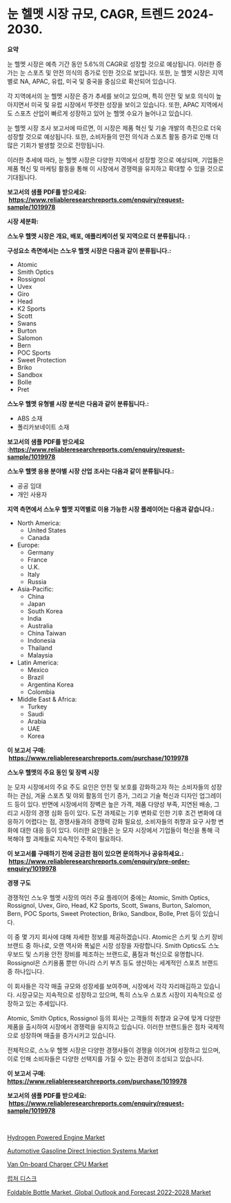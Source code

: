 <p><h1>눈 헬멧 시장 규모, CAGR, 트렌드 2024-2030.</h1></p><p><strong>요약</strong></p>
<p><p>눈 헬멧 시장은 예측 기간 동안 5.6%의 CAGR로 성장할 것으로 예상됩니다. 이러한 증가는 눈 스포츠 및 안전 의식의 증가로 인한 것으로 보입니다. 또한, 눈 헬멧 시장은 지역별로 NA, APAC, 유럽, 미국 및 중국을 중심으로 확산되어 있습니다.</p><p>각 지역에서의 눈 헬멧 시장은 증가 추세를 보이고 있으며, 특히 안전 및 보호 의식이 높아지면서 미국 및 유럽 시장에서 뚜렷한 성장을 보이고 있습니다. 또한, APAC 지역에서도 스포츠 산업이 빠르게 성장하고 있어 눈 헬멧 수요가 늘어나고 있습니다.</p><p>눈 헬멧 시장 조사 보고서에 따르면, 이 시장은 제품 혁신 및 기술 개발의 촉진으로 더욱 성장할 것으로 예상됩니다. 또한, 소비자들의 안전 의식과 스포츠 활동 증가로 인해 더 많은 기회가 발생할 것으로 전망됩니다.</p><p>이러한 추세에 따라, 눈 헬멧 시장은 다양한 지역에서 성장할 것으로 예상되며, 기업들은 제품 혁신 및 마케팅 활동을 통해 이 시장에서 경쟁력을 유지하고 확대할 수 있을 것으로 기대됩니다.</p></p>
<p><strong>보고서의 샘플 PDF를 받으세요: &nbsp;<a href="https://www.reliableresearchreports.com/enquiry/request-sample/1019978">https://www.reliableresearchreports.com/enquiry/request-sample/1019978</a></strong></p>
<p><strong>시장 세분화:</strong></p>
<p><strong> 스노우 헬멧 시장은 개요, 배포, 애플리케이션 및 지역으로 더 분류됩니다. :</strong></p>
<p><strong>구성요소 측면에서는 스노우 헬멧 시장은 다음과 같이 분류됩니다.:</strong></p>
<p><ul><li>Atomic</li><li>Smith Optics</li><li>Rossignol</li><li>Uvex</li><li>Giro</li><li>Head</li><li>K2 Sports</li><li>Scott</li><li>Swans</li><li>Burton</li><li>Salomon</li><li>Bern</li><li>POC Sports</li><li>Sweet Protection</li><li>Briko</li><li>Sandbox</li><li>Bolle</li><li>Pret</li></ul></p>
<p><strong> 스노우 헬멧 유형별 시장 분석은 다음과 같이 분류됩니다.:</strong></p>
<p><ul><li>ABS 소재</li><li>폴리카보네이트 소재</li></ul></p>
<p><strong>보고서의 샘플 PDF를 받으세요 :<a href="https://www.reliableresearchreports.com/enquiry/request-sample/1019978">https://www.reliableresearchreports.com/enquiry/request-sample/1019978</a></strong></p>
<p><strong> 스노우 헬멧 응용 분야별 시장 산업 조사는 다음과 같이 분류됩니다.:</strong></p>
<p><ul><li>공공 임대</li><li>개인 사용자</li></ul></p>
<p><strong>지역 측면에서 스노우 헬멧 지역별로 이용 가능한 시장 플레이어는 다음과 같습니다.:</strong></p>
<p><ul>
    <li>
        North America:
        <ul>
            <li>United States</li>
            <li>Canada</li>
        </ul>
    </li>
    <li>
        Europe:
        <ul>
            <li>Germany</li>
            <li>France</li>
            <li>U.K.</li>
            <li>Italy</li>
            <li>Russia</li>
        </ul>
    </li>
    <li>
        Asia-Pacific:
        <ul>
            <li>China</li>
            <li>Japan</li>
            <li>South Korea</li>
            <li>India</li>
            <li>Australia</li>
            <li>China Taiwan</li>
            <li>Indonesia</li>
            <li>Thailand</li>
            <li>Malaysia</li>
        </ul>
    </li>
    <li>
        Latin America:
        <ul>
            <li>Mexico</li>
            <li>Brazil</li>
            <li>Argentina Korea</li>
            <li>Colombia</li>
        </ul>
    </li>
    <li>
        Middle East & Africa:
        <ul>
            <li>Turkey</li>
            <li>Saudi</li>
            <li>Arabia</li>
            <li>UAE</li>
            <li>Korea</li>
        </ul>
    </li>
    </ul></p>
<p><strong>이 보고서 구매: &nbsp;<a href="https://www.reliableresearchreports.com/purchase/1019978">https://www.reliableresearchreports.com/purchase/1019978</a></strong></p>
<p><strong>스노우 헬멧의 주요 동인 및 장벽 시장</strong></p>
<p><p>눈 모자 시장에서의 주요 주도 요인은 안전 및 보호를 강화하고자 하는 소비자들의 성장하는 관심, 겨울 스포츠 및 야외 활동의 인기 증가, 그리고 기술 혁신과 디자인 업그레이드 등이 있다. 반면에 시장에서의 장벽은 높은 가격, 제품 다양성 부족, 지연된 배송, 그리고 시장의 경쟁 심화 등이 있다. 도전 과제로는 기후 변화로 인한 기후 조건 변화에 대응하기 어렵다는 점, 경쟁사들과의 경쟁력 강화 필요성, 소비자들의 취향과 요구 사항 변화에 대한 대응 등이 있다. 이러한 요인들은 눈 모자 시장에서 기업들이 혁신을 통해 극복해야 할 과제들로 지속적인 주목이 필요하다.</p></p>
<p><strong>이 보고서를 구매하기 전에 궁금한 점이 있으면 문의하거나 공유하세요.: &nbsp;<a href="https://www.reliableresearchreports.com/enquiry/pre-order-enquiry/1019978">https://www.reliableresearchreports.com/enquiry/pre-order-enquiry/1019978</a></strong></p>
<p><strong>경쟁 구도</strong></p>
<p><p>경쟁적인 스노우 헬멧 시장의 여러 주요 플레이어 중에는 Atomic, Smith Optics, Rossignol, Uvex, Giro, Head, K2 Sports, Scott, Swans, Burton, Salomon, Bern, POC Sports, Sweet Protection, Briko, Sandbox, Bolle, Pret 등이 있습니다.</p><p>이 중 몇 가지 회사에 대해 자세한 정보를 제공하겠습니다. Atomic은 스키 및 스키 장비 브랜드 중 하나로, 오랜 역사와 폭넓은 시장 성장을 자랑합니다. Smith Optics도 스노우보드 및 스키용 안전 장비를 제조하는 브랜드로, 품질과 혁신으로 유명합니다. Rossignol은 스키용품 뿐만 아니라 스키 부츠 등도 생산하는 세계적인 스포츠 브랜드 중 하나입니다.</p><p>이 회사들은 각각 매출 규모와 성장세를 보여주며, 시장에서 각각 자리매김하고 있습니다. 시장규모는 지속적으로 성장하고 있으며, 특히 스노우 스포츠 시장이 지속적으로 성장하고 있는 추세입니다.</p><p>Atomic, Smith Optics, Rossignol 등의 회사는 고객들의 취향과 요구에 맞게 다양한 제품을 출시하여 시장에서 경쟁력을 유지하고 있습니다. 이러한 브랜드들은 점차 국제적으로 성장하며 매출을 증가시키고 있습니다.</p><p>전체적으로, 스노우 헬멧 시장은 다양한 경쟁사들이 경쟁을 이어가며 성장하고 있으며, 이로 인해 소비자들은 다양한 선택지를 가질 수 있는 환경이 조성되고 있습니다.</p></p>
<p><strong>이 보고서 구매: &nbsp; <a href="https://www.reliableresearchreports.com/purchase/1019978">https://www.reliableresearchreports.com/purchase/1019978</a></strong></p>
<p><strong>보고서의 샘플 PDF를 받으세요: &nbsp;<a href="https://www.reliableresearchreports.com/enquiry/request-sample/1019978">https://www.reliableresearchreports.com/enquiry/request-sample/1019978</a></strong><strong></strong></p>
<p>&nbsp;</p>
<p><p><a href="https://github.com/mahnoor2003/Market-Research-Report-List-3/blob/main/hydrogen-powered-engine-market.md">Hydrogen Powered Engine Market</a></p><p><a href="https://github.com/BryceTownsendr/Market-Research-Report-List-3/blob/main/automotive-gasoline-direct-injection-systems-market.md">Automotive Gasoline Direct Injection Systems Market</a></p><p><a href="https://issuu.com/reportprime-2/docs/van-on-board-charger-cpu-market-size-2030.pptx">Van On-board Charger CPU Market</a></p><p><a href="https://github.com/xvz497517413/Market-Research-Report-List-1/blob/main/9533152187876.md">럽처 디스크</a></p><p><a href="https://view.publitas.com/reportprime-1/foldable-bottle-market-global-outlook-and-forecast-2022-2028-market-size-2023-2030-global-industrial-analysis-key-geographical-regions-market-share-top-key-players-product-types-and-forecast-research-report/">Foldable Bottle Market, Global Outlook and Forecast 2022-2028 Market</a></p></p>